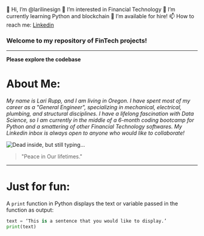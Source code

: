 👋 Hi, I’m @larilinesign
👀 I’m interested in Financial Technology
🌱 I’m currently learning Python and blockchain
💞️ I’m available for hire!
📫 How to reach me: [Linkedin](https://www.linkedin.com/in/lari-rupp-5baa49153/)

### Welcome to my repository of FinTech projects!
---
**Please explore the codebase**

# About Me:
*My name is Lari Rupp, and I am living in Oregon. I have spent most of my career as a "General Engineer", specializing in mechanical, electrical,  plumbing, and structural disciplines. I have a lifelong fascination with Data Science, so I am currently in the middle of a 6-month coding bootcamp for Python and a smattering of other Financial Technology softwares. My Linkedin inbox is always open to anyone who would like to collaborate!*

![Dead inside, but still typing...](https://scontent-sea1-1.xx.fbcdn.net/v/t39.30808-6/271837455_7522285717796749_2973224040537181180_n.jpg?_nc_cat=101&ccb=1-5&_nc_sid=09cbfe&_nc_ohc=c0ishYm5DfgAX8_BO2y&tn=11yzkT0fcMSzLd8Q&_nc_ht=scontent-sea1-1.xx&oh=00_AT-1wbf7C5o7nApsa6dZx_K8kAhY4kb4E0a5dPchaXC4KQ&oe=61E42257)

> "Peace in Our lifetimes."

---

# Just for fun:
A `print` function in Python displays the text or variable passed in the function as output:

```python
text = ‘This is a sentence that you would like to display.’
print(text)
```




<!---
larilinesign/larilinesign is a ✨ special ✨ repository because its `README.md` (this file) appears on your GitHub profile.
You can click the Preview link to take a look at your changes.
--->
